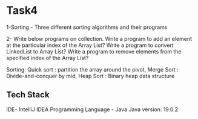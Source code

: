 
# Task4

1-Sorting - Three different sorting algorithms and their programs

2-  Write below programs on collection.
Write a program to add an element at the particular index of the Array List?
Write a program to convert LinkedList to Array List?
Write a program to remove elements from the specified index of the Array List?


Sorting:
Quick sort : partition the array around the pivot,
Merge Sort : Divide-and-conquer by mid,
Heap Sort : Binary heap data structure 


## Tech Stack


IDE- IntelliJ IDEA
Programming Language - Java
Java version: 19.0.2


